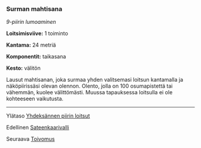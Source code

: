 ### Surman mahtisana

*9-piirin lumoaminen*

**Loitsimisviive:** 1 toiminto

**Kantama:** 24 metriä

**Komponentit:** taikasana

**Kesto:** välitön

Lausut mahtisanan, joka surmaa yhden valitsemasi loitsun kantamalla ja näköpiirissäsi olevan olennon. Olento, jolla on 100 osumapistettä tai vähemmän, kuolee välittömästi. Muussa tapauksessa loitsulla ei ole kohteeseen vaikutusta.

---

Ylätaso [Yhdeksännen piirin loitsut](9_piirin_loitsut)

Edellinen [Sateenkaarivalli](Sateenkaarivalli)

Seuraava [Toivomus](Toivomus)

